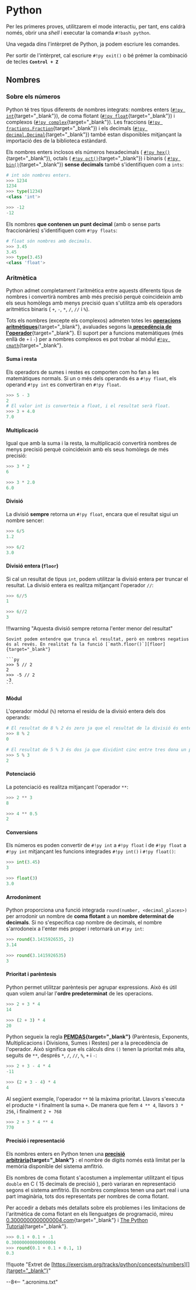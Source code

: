 # Python

Per les primeres proves, utilitzarem el mode interactiu, per tant, ens caldrà només, obrir una *shell* i executar la comanda `#!bash python`.

Una vegada dins l'intèrpret de Python, ja podem escriure les comandes.

Per sortir de l'intèrpret, cal escriure `#!py exit()` o bé prémer la combinació de tecles **`Control + Z`**

## Nombres

### Sobre els números

Python té tres tipus diferents de nombres integrats: nombres enters ([`#!py int`][int]{target="_blank"}), de coma flotant ([`#!py float`][float]{target="_blank"}) i complexos ([`#!py complex`][complex]{target="_blank"}). Les fraccions ([`#!py fractions.Fraction`][fractions]{target="_blank"}) i els decimals ([`#!py decimal.Decimal`][decimal]{target="_blank"}) també estan disponibles mitjançant la importació des de la biblioteca estàndard.

Els nombres enters inclosos els números hexadecimals ( [`#!py hex()`][hex]{target="_blank"}), octals ( [`#!py oct()`][oct]{target="_blank"}) i binaris ( [`#!py bin()`][bin]{target="_blank"}) **sense decimals** també s'identifiquen com a `ints`:

```py
# int són nombres enters.
>>> 1234
1234
>>> type(1234)
<class 'int'>

>>> -12
-12
```

Els nombres **que contenen un punt decimal** (amb o sense parts fraccionàries) s'identifiquen com `#!py floats`:

```py
# float són nombres amb decimals.
>>> 3.45
3.45
>>> type(3.45)
<class 'float'>
```

### Aritmètica

Python admet completament l'aritmètica entre aquests diferents tipus de nombres i convertirà nombres amb més precisió perquè coincideixin amb els seus homòlegs amb menys precisió quan s'utilitza amb els operadors aritmètics binaris ( `+`, `-`, `*`, `/`, `//` i `%`).

Tots els nombres (excepte els complexos) admeten totes les [**operacions aritmètiques**][operacions aritmètiques]{target="_blank"}, avaluades segons la[ **precedència de l'operador**][precedència]{target="_blank"}. El suport per a funcions matemàtiques (més enllà de `+` i `-`) per a nombres complexos es pot trobar al mòdul [`#!py cmath`][cmath]{target="_blank"}.

#### Suma i resta

Els operadors de sumes i restes es comporten com ho fan a les matemàtiques normals. Si un o més dels operands és a `#!py float`, els operand `#!py int` es convertiran en `#!py float`.

```py
>>> 5 - 3
2
# El valor int is converteix a float, i el resultat serà float.
>>> 3 + 4.0
7.0
```

#### Multiplicació

Igual que amb la suma i la resta, la multiplicació convertirà nombres de menys precisió perquè coincideixin amb els seus homòlegs de més precisió:

```py
>>> 3 * 2
6

>>> 3 * 2.0
6.0
```

#### Divisió

La divisió **sempre** retorna un `#!py float`, encara que el resultat sigui un nombre sencer:

```py
>>> 6/5
1.2

>>> 6/2
3.0
```

#### Divisió entera (`floor`)

Si cal un resultat de tipus `int`, podem utilitzar la divisió entera per truncar el resultat. La divisió entera es realitza mitjançant l'operador `//`:

```py
>>> 6//5
1

>>> 6//2
3
```

!!!warning "Aquesta divisió sempre retorna l'enter menor del resultat"

    Sovint podem entendre que trunca el resultat, però en nombres negatius és al revés. En realitat fa la funció [`math.floor()`][floor]{target="_blank"}

    ```py
    >>> 5 // 2
    2
    >>> -5 // 2
    -3
    ```

#### Mòdul

L'operador mòdul (`%`) retorna el residu de la divisió entera dels dos operands:

```py
# El resultat de 8 % 2 és zero ja que el resultat de la divisió és enter i no genera residu.
>>> 8 % 2
0

# El resultat de 5 % 3 és dos ja que dividint cinc entre tres dona un però en queden dos de residu.
>>> 5 % 3
2
```

#### Potenciació

La potenciació es realitza mitjançant l'operador `**`:

```py
>>> 2 ** 3
8

>>> 4 ** 0.5
2
```

#### Conversions

Els números es poden convertir de `#!py int` a `#!py float` i de `#!py float` a `#!py int` mitjançant les funcions integrades `#!py int()` i `#!py float()`:

```py
>>> int(3.45)
3

>>> float(3)
3.0
```

#### Arrodoniment

Python proporciona una funció integrada `round(number, <decimal_places>)` per arrodonir un nombre de **coma flotant** a un **nombre determinat de decimals**. Si no s'especifica cap nombre de decimals, el nombre s'arrodoneix a l'enter més proper i retornarà un `#!py int`:

```py
>>> round(3.1415926535, 2)
3.14

>>> round(3.1415926535)
3
```

#### Prioritat i parèntesis

Python permet utilitzar parèntesis per agrupar expressions. Això és útil quan volem anul·lar l'**ordre predeterminat** de les operacions.

```py
>>> 2 + 3 * 4
14

>>> (2 + 3) * 4
20
```

Python segueix la regla **[PEMDAS][]{target="_blank"}** (Parèntesis, Exponents, Multiplicacions i Divisions, Sumes i Restes) per a la precedència de l'operador. Això significa que els càlculs dins `()` tenen la prioritat més alta, seguits de `**`, després `*`, `/`, `//`, `%`, `+` i `-`:

```py
>>> 2 + 3 - 4 * 4
-11

>>> (2 + 3 - 4) * 4
4
```

Al següent exemple, l'operador `**` té la màxima prioritat. Llavors s'executa el producte `*` i finalment la suma `+`. De manera que fem `4 ** 4`, llavors `3 * 256`, i finalment `2 + 768`

```py
>>> 2 + 3 * 4 ** 4
770
```

#### Precisió i representació

Els nombres enters en Python tenen una **[precisió arbitrària][]{target="_blank"}** : el nombre de dígits només està limitat per la memòria disponible del sistema amfitrió.

Els nombres de coma flotant s'acostumen a implementar utilitzant el tipus `double` en C ( 15 decimals de precisió ), però variaran en representació segons el sistema amfitrió. Els nombres complexos tenen una part real i una part imaginària, tots dos representats per nombres de coma flotant.

Per accedir a debats més detallats sobre els problemes i les limitacions de l'aritmètica de coma flotant en els llenguatges de programació, mireu [0.3000000000000004.com][]{target="_blank"} i [The Python Tutorial][coma flotant]{target="_blank"}.

```py
>>> 0.1 + 0.1 + .1
0.30000000000000004
>>> round(0.1 + 0.1 + 0.1, 1)
0.3
```

!!!quote "Extret de [https://exercism.org/tracks/python/concepts/numbers][]{target="_blank"}"

[operacions aritmètiques]:  https://docs.python.org/library/stdtypes.html#numeric-types-int-float-complex "operacions aritmètiques"
[precedència]:  https://docs.python.org/reference/expressions.html#operator-precedence "precedència dels operadors"
[int]:    https://docs.python.org/library/functions.html#int  "int"
[float]:    https://docs.python.org/library/functions.html#float  "float"
[complex]:    https://docs.python.org/library/functions.html#complex  "complex"
[hex]:    https://docs.python.org/library/functions.html#hex  "hex"
[oct]:    https://docs.python.org/library/functions.html#oct  "oct"
[bin]:    https://docs.python.org/library/functions.html#bin  "bin"
[fractions]:    https://docs.python.org/library/fractions.html  "fractions"
[floor]:    https://docs.python.org/library/math.html#math.floor  "floor"
[decimal]:    https://docs.python.org/library/decimal.html  "decimal"
[cmath]:    https://docs.python.org/library/cmath.html  "cmath"
[PEMDAS]:   https://www.disfrutalasmatematicas.com/operaciones-orden-pemdas.html  "Regla PEMDAS"
[precisió arbitrària]:  https://en.wikipedia.org/wiki/Arbitrary-precision_arithmetic "Arbitrary-precision arithmetic"
[coma flotant]: https://docs.python.org/3.9/tutorial/floatingpoint.html "coma flotant"
[0.3000000000000004.com]:    https://0.30000000000000004.com/#python-3  "0.3000000000000004.com"
[https://exercism.org/tracks/python/concepts/numbers]:  https://exercism.org/tracks/python/concepts/numbers     "Extret de..."

--8<-- ".acronims.txt"
